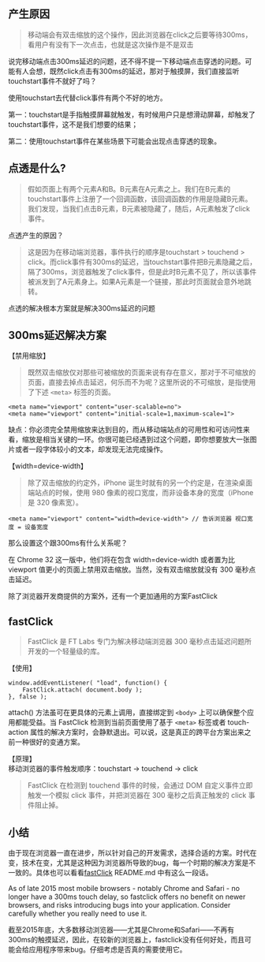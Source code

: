 ## 产生原因
> 移动端会有双击缩放的这个操作，因此浏览器在click之后要等待300ms，看用户有没有下一次点击，也就是这次操作是不是双击

说完移动端点击300ms延迟的问题，还不得不提一下移动端点击穿透的问题。可能有人会想，既然click点击有300ms的延迟，那对于触摸屏，我们直接监听touchstart事件不就好了吗？

使用touchstart去代替click事件有两个不好的地方。

第一：touchstart是手指触摸屏幕就触发，有时候用户只是想滑动屏幕，却触发了touchstart事件，这不是我们想要的结果；

第二：使用touchstart事件在某些场景下可能会出现点击穿透的现象。

## 点透是什么?
> 假如页面上有两个元素A和B。B元素在A元素之上。我们在B元素的touchstart事件上注册了一个回调函数，该回调函数的作用是隐藏B元素。我们发现，当我们点击B元素，B元素被隐藏了，随后，A元素触发了click事件。

点透产生的原因？
> 这是因为在移动端浏览器，事件执行的顺序是touchstart > touchend > click。而click事件有300ms的延迟，当touchstart事件把B元素隐藏之后，隔了300ms，浏览器触发了click事件，但是此时B元素不见了，所以该事件被派发到了A元素身上。如果A元素是一个链接，那此时页面就会意外地跳转。

点透的解决根本方案就是解决300ms延迟的问题

## 300ms延迟解决方案

【禁用缩放】
> 既然双击缩放仅对那些可被缩放的页面来说有存在意义，那对于不可缩放的页面，直接去掉点击延迟，何乐而不为呢？这里所说的不可缩放，是指使用了下述 `<meta>` 标签的页面。

```
<meta name="viewport" content="user-scalable=no">
<meta name="viewport" content="initial-scale=1,maximum-scale=1">
```
缺点：你必须完全禁用缩放来达到目的，而从移动端站点的可用性和可访问性来看，缩放是相当关键的一环。你很可能已经遇到过这个问题，即你想要放大一张图片或者一段字体较小的文本，却发现无法完成操作。

【width=device-width】
> 除了双击缩放的约定外，iPhone 诞生时就有的另一个约定是，在渲染桌面端站点的时候，使用 980 像素的视口宽度，而非设备本身的宽度（iPhone 是 320 像素宽）。

```
<meta name="viewport" content="width=device-width"> // 告诉浏览器 视口宽度 = 设备宽度
```
那么设置这个跟300ms有什么关系呢？

在 Chrome 32 这一版中，他们将在包含 width=device-width 或者置为比 viewport 值更小的页面上禁用双击缩放。当然，没有双击缩放就没有 300 毫秒点击延迟。

除了浏览器开发商提供的方案外，还有一个更加通用的方案FastClick

## fastClick
> FastClick 是 FT Labs 专门为解决移动端浏览器 300 毫秒点击延迟问题所开发的一个轻量级的库。

【使用】
```
window.addEventListener( "load", function() {
    FastClick.attach( document.body );
}, false );
```
attach() 方法虽可在更具体的元素上调用，直接绑定到 `<body>` 上可以确保整个应用都能受益。当 FastClick 检测到当前页面使用了基于 `<meta>` 标签或者 touch-action 属性的解决方案时，会静默退出。可以说，这是真正的跨平台方案出来之前一种很好的变通方案。

【原理】  
移动浏览器的事件触发顺序：touchstart -> touchend -> click
> FastClick 在检测到 touchend 事件的时候，会通过 DOM 自定义事件立即触发一个模拟 click 事件，并把浏览器在 300 毫秒之后真正触发的 click 事件阻止掉。

## 小结
由于现在浏览器一直在进步，所以针对自己的开发需求，选择合适的方案。时代在变，技术在变，尤其是这种因为浏览器所导致的bug，每一个时期的解决方案是不一致的。具体也可以看看[fastClick](https://github.com/ftlabs/fastclick) README.md 中有这么一段话。

As of late 2015 most mobile browsers - notably Chrome and Safari - no longer have a 300ms touch delay, so fastclick offers no benefit on newer browsers, and risks introducing bugs into your application. Consider carefully whether you really need to use it.

截至2015年底，大多数移动浏览器——尤其是Chrome和Safari——不再有300ms的触摸延迟，因此，在较新的浏览器上，fastclick没有任何好处，而且可能会给应用程序带来bug。仔细考虑是否真的需要使用它。
